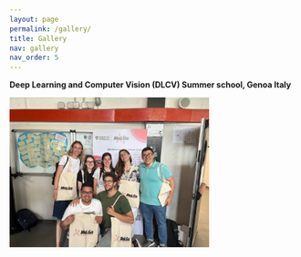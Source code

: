 ```yaml
---
layout: page
permalink: /gallery/
title: Gallery
nav: gallery
nav_order: 5
---
```

**Deep Learning and Computer Vision (DLCV) Summer school, Genoa Italy**
<br />

<img align=left src="/assets/img/DLCV_daksh.jpg" alt="" width="350"/>

<img align=right src="/assets/img/DLCV_pdf.pdf" alt="" width="350"/>
<br />
